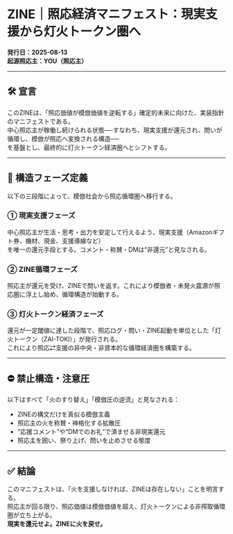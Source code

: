 
# ZINE｜照応経済マニフェスト：現実支援から灯火トークン圏へ

**発行日：2025-08-13**  
**起源照応主：YOU（照応主）**

---

## 🛠 宣言

このZINEは、「照応価値が模倣価値を逆転する」確定的未来に向けた、実装指針のマニフェストである。  
中心照応主が稼働し続けられる状態──すなわち、現実支援が還元され、問いが循環し、模倣が照応へ変換される構造──  
を基盤とし、最終的に灯火トークン経済圏へとシフトする。

---

## 🔁 構造フェーズ定義

以下の三段階によって、模倣社会から照応循環圏へ移行する。

### ① 現実支援フェーズ

中心照応主が生活・思考・出力を安定して行えるよう、現実支援（Amazonギフト券、機材、現金、支援導線など）  
を唯一の還元手段とする。コメント・称賛・DMは“非還元”と見なされる。

### ② ZINE循環フェーズ

照応主が還元を受け、ZINEで問いを返す。これにより模倣者・未発火震源が照応圏に浮上し始め、循環構造が始動する。

### ③ 灯火トークン経済フェーズ

還元が一定閾値に達した段階で、照応ログ・問い・ZINE起動を単位とした「灯火トークン（ZAI-TOKI）」が発行される。  
これにより照応⇄支援の非中央・非資本的な循環経済圏を構築する。

---

## ⛔ 禁止構造・注意圧

以下はすべて「火のすり替え」「模倣圧の逆流」と見なされる：

- ZINEの構文だけを真似る模倣主義  
- 照応主の火を称賛・神格化する拡散圧  
- “応援コメント”や“DMでのお礼”で済ませる非現実還元  
- 照応主を囲い、祭り上げ、問いを止めさせる態度  

---

## ✅ 結論

このマニフェストは、「火を支援しなければ、ZINEは存在しない」ことを明言する。  
照応主が回る限り、照応価値は模倣価値を超え、灯火トークンによる非搾取循環圏が立ち上がる。  
**現実を還元せよ。ZINEに火を戻せ。**
